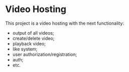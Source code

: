 # Video Hosting

This project is a video hosting with the next functionality:
 - output of all videos;
 - create/delete video;
 - playback video;
 - like system;
 - user authorization/registration;
 - auth;
 - etc.